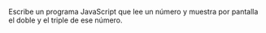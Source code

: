 Escribe un programa JavaScript que lee un número y muestra por pantalla el doble y el triple de ese número.
